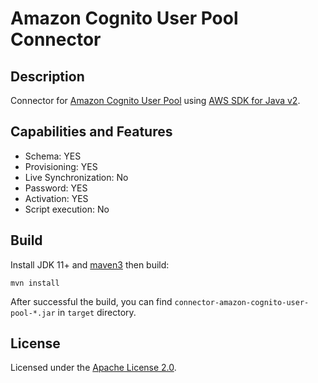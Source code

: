 # Amazon Cognito User Pool Connector

## Description

Connector for [Amazon Cognito User Pool](https://aws.amazon.com/cognito) using [AWS SDK for Java v2](https://github.com/aws/aws-sdk-java-v2). 

## Capabilities and Features

* Schema: YES
* Provisioning: YES
* Live Synchronization: No
* Password: YES
* Activation: YES
* Script execution: No 

## Build

Install JDK 11+ and [maven3](https://maven.apache.org/download.cgi) then build:

```
mvn install
```

After successful the build, you can find `connector-amazon-cognito-user-pool-*.jar` in `target` directory.

## License

Licensed under the [Apache License 2.0](/LICENSE).
